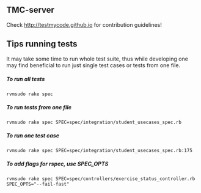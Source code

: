 ## TMC-server

Check http://testmycode.github.io for contribution guidelines!



## Tips running tests

It may take some time to run whole test suite, thus while developing one
may find beneficial to run just single test cases or tests from one
file.

##### To run all tests
`rvmsudo rake spec`

##### To run tests from one file
`rvmsudo rake spec SPEC=spec/integration/student_usecases_spec.rb`

##### To run one test case
`rvmsudo rake spec SPEC=spec/integration/student_usecases_spec.rb:175`

##### To add flags for rspec, use SPEC_OPTS
`rvmsudo rake spec SPEC=spec/controllers/exercise_status_controller.rb
SPEC_OPTS="--fail-fast"`
